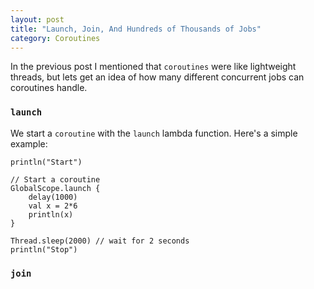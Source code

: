 ```yaml
---
layout: post
title: "Launch, Join, And Hundreds of Thousands of Jobs"
category: Coroutines
---
```


In the previous post I mentioned that `coroutines` were like lightweight threads, but lets get an idea of how many different concurrent jobs can coroutines handle.

### `launch`

We start a `coroutine` with the `launch` lambda function.  Here's a simple example:

```
println("Start")

// Start a coroutine
GlobalScope.launch {
    delay(1000)
    val x = 2*6
    println(x)
}

Thread.sleep(2000) // wait for 2 seconds
println("Stop")
```

### `join`




<!-- show code example of launching lots of threads and failing, then launching lots of coroutines with ease, teach the launch and join instructions, and maybe a little intro to (but not detailed) on Atomic data types -->
